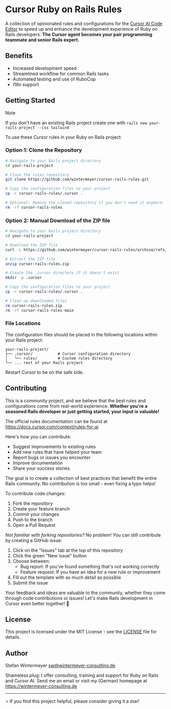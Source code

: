 # Cursor Ruby on Rails Rules

A collection of opinionated rules and configurations for the [Cursor AI Code Editor](https://www.cursor.com) to speed up and enhance the development experience of Ruby on Rails developers. **The Cursor agent becomes your pair programming teammate and senior Rails expert.**

## Benefits

- Increased development speed
- Streamlined workflow for common Rails tasks
- Automated testing and use of RuboCop
- I18n support

## Getting Started

> [!NOTE]
> If you don't have an existing Rails project create one with `rails new your-rails-project --css tailwind`

To use these Cursor rules in your Ruby on Rails project:

### Option 1: Clone the Repository

```bash
# Navigate to your Rails project directory
cd your-rails-project

# Clone the rules repository
git clone https://github.com/wintermeyer/cursor-rails-rules.git

# Copy the configuration files to your project
cp -r cursor-rails-rules/.cursor .

# Optional: Remove the cloned repository if you don't need it anymore
rm -rf cursor-rails-rules
```

### Option 2: Manual Download of the ZIP file

```bash
# Navigate to your Rails project directory
cd your-rails-project

# Download the ZIP file
curl -L https://github.com/wintermeyer/cursor-rails-rules/archive/refs/heads/main.zip -o cursor-rails-rules.zip

# Extract the ZIP file
unzip cursor-rails-rules.zip

# Create the .cursor directory if it doesn't exist
mkdir -p .cursor

# Copy the configuration files to your project
cp -r cursor-rails-rules/.cursor .

# Clean up downloaded files
rm cursor-rails-rules.zip
rm -rf cursor-rails-rules-main
```

### File Locations

The configuration files should be placed in the following locations within your Rails project:

```
your-rails-project/
├── .cursor/           # Cursor configuration directory
│   └── rules/         # Custom rules directory
└── ... rest of your Rails project
```

Restart Cursor to be on the safe side.

## Contributing

This is a community project, and we believe that the best rules and configurations come from real-world experience. **Whether you're a seasoned Rails developer or just getting started, your input is valuable!**

The official rules documentation can be found at https://docs.cursor.com/context/rules-for-ai

Here's how you can contribute:
- Suggest improvements to existing rules
- Add new rules that have helped your team
- Report bugs or issues you encounter
- Improve documentation
- Share your success stories

The goal is to create a collection of best practices that benefit the entire Rails community. No contribution is too small - even fixing a typo helps!

To contribute code changes:
1. Fork the repository
2. Create your feature branch
3. Commit your changes
4. Push to the branch
5. Open a Pull Request

*Not familiar with forking repositories?* No problem! You can still contribute by creating a GitHub issue:
1. Click on the "Issues" tab at the top of this repository
2. Click the green "New issue" button
3. Choose between:
   - Bug report: If you've found something that's not working correctly
   - Feature request: If you have an idea for a new rule or improvement
4. Fill out the template with as much detail as possible
5. Submit the issue

Your feedback and ideas are valuable to the community, whether they come through code contributions or issues! Let's make Rails development in Cursor even better together! 🚀

## License

This project is licensed under the MIT License - see the [LICENSE](LICENSE) file for details.

## Author

Stefan Wintermeyer <sw@wintermeyer-consulting.de>

Shameless plug: I offer consulting, training and support for Ruby on Rails 
and Cursor AI. Send me an email or visit my (German) homepage 
at https://wintermeyer-consulting.de

---

⭐️ If you find this project helpful, please consider giving it a star! 
